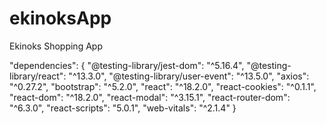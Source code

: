 # ekinoksApp
Ekinoks Shopping App

"dependencies": {
    "@testing-library/jest-dom": "^5.16.4",
    "@testing-library/react": "^13.3.0",
    "@testing-library/user-event": "^13.5.0",
    "axios": "^0.27.2",
    "bootstrap": "^5.2.0",
    "react": "^18.2.0",
    "react-cookies": "^0.1.1",
    "react-dom": "^18.2.0",
    "react-modal": "^3.15.1",
    "react-router-dom": "^6.3.0",
    "react-scripts": "5.0.1",
    "web-vitals": "^2.1.4"
  }
